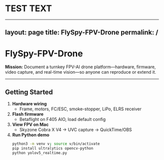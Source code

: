 # TEST TEXT

---
layout: page
title: FlySpy-FPV-Drone
permalink: /
---

<a name="home"></a>
# FlySpy-FPV-Drone  

**Mission:** Document a turnkey FPV-AI drone platform—hardware, firmware, video capture, and real-time vision—so anyone can reproduce or extend it.

---

<a name="getting-started"></a>
## Getting Started

1. **Hardware wiring**  
   - Frame, motors, FC/ESC, smoke-stopper, LiPo, ELRS receiver  
2. **Flash firmware**  
   - Betaflight on F405 AIO, load default config  
3. **View FPV on Mac**  
   - Skyzone Cobra X V4 → UVC capture → QuickTime/OBS  
4. **Run Python demo**  
   ```bash
   python3 -m venv v; source v/bin/activate
   pip install ultralytics opencv-python
   python yolov5_realtime.py
